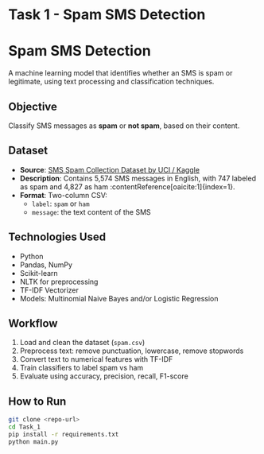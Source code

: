 # Task 1 - Spam SMS Detection
# Spam SMS Detection 

A machine learning model that identifies whether an SMS is spam or legitimate, using text processing and classification techniques.

##  Objective

Classify SMS messages as **spam** or **not spam**, based on their content.

##  Dataset

- **Source**: [SMS Spam Collection Dataset by UCI / Kaggle](https://www.kaggle.com/datasets/uciml/sms-spam-collection-dataset)
- **Description**: Contains 5,574 SMS messages in English, with 747 labeled as spam and 4,827 as ham :contentReference[oaicite:1]{index=1}.
- **Format**: Two-column CSV:
  - `label`: `spam` or `ham`
  - `message`: the text content of the SMS

##  Technologies Used

- Python
- Pandas, NumPy
- Scikit-learn
- NLTK for preprocessing
- TF-IDF Vectorizer
- Models: Multinomial Naive Bayes and/or Logistic Regression

##  Workflow

1. Load and clean the dataset (`spam.csv`)
2. Preprocess text: remove punctuation, lowercase, remove stopwords
3. Convert text to numerical features with TF-IDF
4. Train classifiers to label spam vs ham
5. Evaluate using accuracy, precision, recall, F1-score

##  How to Run

```bash
git clone <repo-url>
cd Task_1
pip install -r requirements.txt
python main.py

